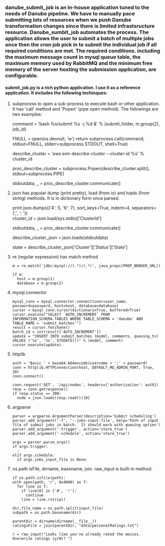 ### danube_submit_job is an in-house application tuned to the needs of Danube pipeline.  We have to manually pace submitting lots of resources when we push Danube transformation changes since there is limited infrastsructure resource.  Danube_sumbit_job automates the process. The application allows the user to submit a batch of multiple jobs once then the cron job pick in to submit the individual job if all required conditions are met.   The required conditions. including the maximum message count in mysql queue table, the maximum memory used by RabbitMQ and the minimum free memory of the server hosting the submission application, are configurable. 
#### submit_job.py is a rich python application.  I use it as a reference application.  It includes the following techinques:
     
1. subprocess to open a sub-process to execute bash or other application.  It has 'call' method and 'Popen' 
   (pipe open method).  The followings are two examples:

    
    command = 'bash %s/submit %s -j %d &' % (submit_folder, m.group(2), job_id)
    
    FNULL = open(os.devnull, 'w')
    return subprocess.call(command, stdout=FNULL, stderr=subprocess.STDOUT, shell=True) 
     
    describe_cluster = 'aws emr describe-cluster --cluster-id %s' % cluster_id
    
    proc_describe_cluster = subprocess.Popen(describe_cluster.split(), stdout=subprocess.PIPE)
    
    stdoutdata, _ = proc_describe_cluster.communicate()     
       
2.  json has popular dump (print pretty), load (from io) and loads (from string) methods. 
    It is in dictionary form once parsed.

   
    print json.dumps({'4': 5, '6': 7}, sort_keys=True, indent=4, separators=(',', ': '))    
    cluster_id = json.load(sys.stdin)['ClusterId']
     
    stdoutdata, _ = proc_describe_cluster.communicate()
    
    describe_cluster_json = json.loads(stdoutdata)
    
    state = describe_cluster_json['Cluster']['Status']['State']
    
    
 3. re (regular expression) has match method   
    
    
        m = re.match('jdbc:mysql://(.*)/(.*)', java_props[PROP_BROKER_URL])
     
        if m:
          host = m.group(1)
          database = m.group(2)
      
      
 4. mysql.connector     
 
 
        mysql_conn = mysql.connector.connect(user=user_name, password=password, host=host, database=database)     
        cursor = mysql_conn.cursor(dictionary=True, buffered=True)     
        cursor.execute("SELECT `AUTO_INCREMENT` FROM INFORMATION_SCHEMA.TABLES WHERE TABLE_SCHEMA = 'danube' AND TABLE_NAME = 'submit_batches'")
        result = cursor.fetchone()     
        batch_id = int(result['AUTO_INCREMENT'])     
        update = "INSERT INTO submit_batches (model, comments, queuing_ts) VALUES ('%s', '%s', SYSDATE())" % (model, comment)
        cursor.execute(update)
     
 5. httplib
     
     
        auth = 'Basic ' + base64.b64encode(username + ':' + password)     
        conn = httplib.HTTPConnection(host, DEFAULT_MQ_ADMIN_PORT, True, 30)     
        conn.connect()
     
        conn.request('GET', '/api/nodes', headers={'authorization': auth})
        resp = conn.getresponse()     
        if resp.status == 200:
          node = json.loads(resp.read())[0]     
     
 6. argparse
     
     
        parser = argparse.ArgumentParser(description='Submit scheduling')
        parser.add_argument('-f', '--jobs-input-file', help='Path of input file of submit jobs in batch.  It should work with queuing option')
        parser.add_argument('-trigger', action='store_true')
        parser.add_argument('-schedule', action='store_true')
      
        args = parser.parse_args()
        if args.trigger:
          :
        elif args.schedule:
          if args.jobs_input_file is None:  
        
 7. os.path isFile, dirname, basename, join.  raw_input is built-in method.
        
     
        if os.path.isfile(path):
        with open(path, 'r', 0x4000) as f:
          for line in f:
            if line[0] in ['#', '!']:
              continue
            line = line.rstrip()
            
        dir,file_name = os.path.split(input_file)
        subpath = os.path.basename(dir)    
        
        parentDir = dirname(dirname(__file__))
        ratingsFile = join(parentDir, "data/personalRatings.txt")
        
        r = raw_input("Looks like you've already rated the movies. Overwrite ratings (y/N)? ") 
